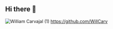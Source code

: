## Hi there 👋
![William Carvajal (1)](https://github.com/WillCarv/WillCarv/assets/98909875/bec55874-bf68-46f8-8905-d1c939dd5305)
https://github.com/WillCarv
<!--
**WillCarv/WillCarv** is a ✨ _special_ ✨ repository because its `README.md` (this file) appears on your GitHub profile.
Here are some ideas to get you started:
- 🔭 I’m currently working on ...
- 🌱 I’m currently learning ...
- 👯 I’m looking to collaborate on ...
- 🤔 I’m looking for help with ...
- 💬 Ask me about ...
- 📫 How to reach me: ...
- 😄 Pronouns: ...
- ⚡ Fun fact: ...
-->
